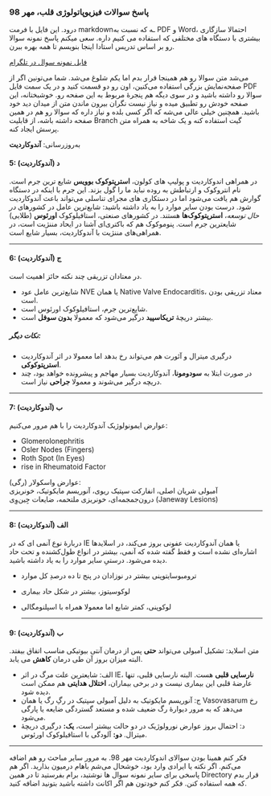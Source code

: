### پاسخ سوالات فیزیوپاتولوژی قلب، مهر 98
درود. این فایل با فرمت markdownـه که نسبت به PDF و Word، احتمالا سازگاری بیشتری با دستگاه های مختلفی که استفاده می کنیم داره. سعی میکنم پاسخ نمونه سوالا رو بر اساس تدریس استادا اینجا بنویسم تا همه بهره ببرن.

[فایل نمونه سوال در تلگرام](https://t.me/Darsi_mehr99/3694)

می‌شد متن سوالا رو هم همینجا قرار بدم اما یکم شلوغ می‌شد. شما می‌تونین اگر از صفحه‌نمایش بزرگی استفاده می‌کنین، اون رو دو قسمت کنید و در یک سمت فایل PDF سوالا رو داشته باشید و در سوی دیگه هم پنجرۀ مربوط به این صفحه رو. خوشبختانه، این صفحه خودش رو تطبیق میده و نیاز نیست نگران بیرون ماندن متن از میدان دید خود باشید.
همچنین خیلی عالی می‌شه که اگر کسی بلده و نیاز داره که سوالا رو هم در همین صفحه داشته باشه، از قابلیت Branch گیت استفاده کنه و یک شاخه به همراه متن پرسش ایجاد کنه.

به‌روز‌رسانی: **آندوکاردیت**


#### 5: د (آندوکاردیت)
در همراهی اندوکاردیت و پولیپ های کولون، **استرپتوکوک بوویس** شایع ترین جرم است. نام انتروکوک و ارتباطش به روده نباید ما را گول بزند. این جرم با اینکه در دستگاه گوارش هم یافت می‌شود اما در دستکاری های مجرای تناسلی می‌تواند باعث آندوکاردیت شود.
درست بودن سایر موارد را به یاد داشته باشید:
شایع‌ترین عامل در کشورهای _در حال توسعه_، **استرپتوکوک‌ها** هستند. در کشورهای صنعتی، استافیلوکوک **اورئوس** (طلایی) شایعترین جرم است. پنوموکوک هم که باکتری‌ای آشنا در ایحاد مننژیت است، در همراهی‌های مننژیت با آندوکاردیت، بسیار شایع است.

---
#### 6: ج (آندوکاردیت)
در معتادان تزریقی چند نکته حائز اهمیت است.
- شایع‌ترین عامل عود NVE یا همان Native Valve Endocarditis، معتاد تزریقی بودن است.
- شایع‌ترین جرم، استافیلوکوک اورئوس است.
- بیشتر دریچۀ **تریکاسپید** درگیر می‌شود که معمولا **بدون سوفل** است.
##### نکات دیگر:
- درگیری میترال و آئورت هم می‌تواند رخ بدهد اما معمولا در اثر آندوکاردیت **استرپتوکوکی**.
- در صورت ابتلا به **سودومونا**، آندوکاردیت بسیار مهاجم و پیشرونده خواهد بود، چند دریچه درگیر می‌شوند و معمولا **جراحی** نیاز است.

---


#### 7: ب (آندوکاردیت)
عوارض ایمونولوژیک آندوکاردیت را با هم مرور می‌کنیم:  
- Glomerolonephritis
- Osler Nodes (Fingers)
- Roth Spot (In Eyes)
- rise in Rheumatoid Factor  

عوارض واسکولار (رگی):  
آمبولی شریان اصلی، انفارکت سپتیک ریوی، آنوریسم مایکوتیک، خونریزی درون‌جمجمه‌ای، خونریزی ملتحمه، ضایعات جِین‌وِی (Janeway Lesions)

---

#### 8: الف (آندوکاردیت)
دربارۀ نوع آنمی ای که در IE یا همان آندوکاردیت عفونی بروز می‌کند، در اسلایدها اشاره‌ای نشده است و فقط گفته شده که آنمی، بیشتر در انواع طول‌کشنده و تحت حاد دیده می‌شود. درستیِ سایر موارد را به یاد داشته باشید.
- ترومبوسایتوپنی بیشتر در نوزادان در پنج تا ده درصدِ کل موارد
- لوکوسیتوز، بیشتر در شکل حاد بیماری
- لوکوپنی، کمتر شایع اما معمولا همراه با اسپلنومگالی

  ---

#### 9: ب (آندوکاردیت)
متن اسلاید: تشکیل آمبولی می‌تواند **حتی** پس از درمان آنتی بیوتیکی مناسب اتفاق بیفتد. البته میزان بروز آن طی درمان **کاهش** می یابد.
- الف: شایعترین علت مرگ در اثر IE، **نارسایی قلبی** هست. البته نارسایی قلبی، تنها عارضۀ قلبی این بیماری نیست و در برخی بیماران، **اختلال هدایتی** هم ممکن است دیده شود.
- ج: آنوریسم مایکوتیک به دلیل آمبولی سپتیک در رگِ رگ یا همان Vasovasarum رخ می‌دهد که به مرور دیوارۀ رگ ضعیف شده و مستعد گستردگی ضایعه یا پارگی می‌شود.
- د: احتمال بروز عوارض نورولوژیک در دو حالت بیشتر است، **یک:** درگیری دریچۀ میترال. **دو:** آلودگی با استافیلوکوک اورئوس.
---
فکر کنم همینا بودن سوالای اندوکاردیت مهر 98. به مرور سایر مباحث رو هم اضافه می‌کنم. اگر نکته یا ایرادی وارد بود، خوشحال می‌شم باهام درمیون بذارید. اگر هم پاسخی برای سایر نمونه سوال ها نوشتید، برام بفرستید تا در همین Directory قرار بدم که همه استفاده کنن. فکر کنم خودتون هم اگر اکانت داشته باشید بتونید اضافه کنید.

